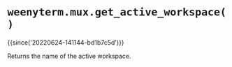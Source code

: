 # `weenyterm.mux.get_active_workspace()`

{{since('20220624-141144-bd1b7c5d')}}

Returns the name of the active workspace.

